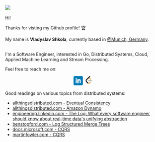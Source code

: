![](https://komarev.com/ghpvc/?username=vshkola&color=blue)

Hi! 

Thanks for visting my Github profile! :trophy:

My name is **Vladyslav Shkola**, currently based in [@Munich, Germany](https://goo.gl/maps/YpdwAcxrdQVzNmQt8). 

<br>I'm a Software Engineer, interested in Go, Distributed Systems, Cloud, Applied Machine Learning and Stream Processing.

Feel free to reach me on:
<p align='center'>
<a href="https://www.linkedin.com/in/vshkola/"><img height="30" src="https://github.com/vshkola/vshkola/blob/master/icons/linkedin.png?raw=true"></a>
<a href="https://leetcode.com/shkola/"><img height="30" src="https://github.com/vshkola/vshkola/blob/master/icons/leetcode.png?raw=true"></a>
</p>

Good readings on various topics from distributed systems:

* [allthingsdistributed.com - Eventual Consistency](https://www.allthingsdistributed.com/2008/12/eventually_consistent.html)
* [allthingsdistributed.com - Amazon Dynamo](https://www.allthingsdistributed.com/2007/10/amazons_dynamo.html)
* [engineering.linkedin.com - The Log: What every software engineer should know about real-time data's unifying abstraction](https://engineering.linkedin.com/distributed-systems/log-what-every-software-engineer-should-know-about-real-time-datas-unifying)
* [benstopford.com - Log Structured Merge Trees](http://www.benstopford.com/2015/02/14/log-structured-merge-trees/)
* [docs.microsoft.com - CQRS](https://docs.microsoft.com/en-us/azure/architecture/patterns/cqrs)
* [martinfowler.com - CQRS](https://martinfowler.com/bliki/CQRS.html)

<!--
**vshkola/vshkola** is a ✨ _special_ ✨ repository because its `README.md` (this file) appears on your GitHub profile.

Here are some ideas to get you started:

- 🔭 I’m currently working on ...
- 🌱 I’m currently learning ...
- 👯 I’m looking to collaborate on ...
- 🤔 I’m looking for help with ...
- 💬 Ask me about ...
- 📫 How to reach me: ...
- 😄 Pronouns: ...
- ⚡ Fun fact: ...
-->
